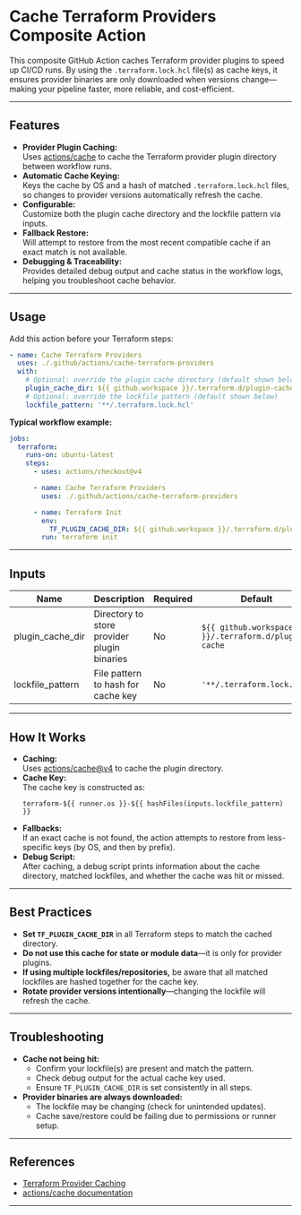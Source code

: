# Cache Terraform Providers Composite Action

This composite GitHub Action caches Terraform provider plugins to speed up CI/CD runs. By using the `.terraform.lock.hcl` file(s) as cache keys, it ensures provider binaries are only downloaded when versions change—making your pipeline faster, more reliable, and cost-efficient.

---

## Features

- **Provider Plugin Caching:**  
  Uses [actions/cache](https://github.com/actions/cache) to cache the Terraform provider plugin directory between workflow runs.
- **Automatic Cache Keying:**  
  Keys the cache by OS and a hash of matched `.terraform.lock.hcl` files, so changes to provider versions automatically refresh the cache.
- **Configurable:**  
  Customize both the plugin cache directory and the lockfile pattern via inputs.
- **Fallback Restore:**  
  Will attempt to restore from the most recent compatible cache if an exact match is not available.
- **Debugging & Traceability:**  
  Provides detailed debug output and cache status in the workflow logs, helping you troubleshoot cache behavior.

---

## Usage

Add this action before your Terraform steps:

```yaml
- name: Cache Terraform Providers
  uses: ./.github/actions/cache-terraform-providers
  with:
    # Optional: override the plugin cache directory (default shown below)
    plugin_cache_dir: ${{ github.workspace }}/.terraform.d/plugin-cache
    # Optional: override the lockfile pattern (default shown below)
    lockfile_pattern: '**/.terraform.lock.hcl'
```

**Typical workflow example:**

```yaml
jobs:
  terraform:
    runs-on: ubuntu-latest
    steps:
      - uses: actions/checkout@v4

      - name: Cache Terraform Providers
        uses: ./.github/actions/cache-terraform-providers

      - name: Terraform Init
        env:
          TF_PLUGIN_CACHE_DIR: ${{ github.workspace }}/.terraform.d/plugin-cache
        run: terraform init
```

---

## Inputs

| Name             | Description                                                | Required | Default                                      |
|------------------|------------------------------------------------------------|----------|----------------------------------------------|
| plugin_cache_dir | Directory to store provider plugin binaries                | No       | `${{ github.workspace }}/.terraform.d/plugin-cache` |
| lockfile_pattern | File pattern to hash for cache key                         | No       | `'**/.terraform.lock.hcl'`                   |

---

## How It Works

- **Caching:**  
  Uses [actions/cache@v4](https://github.com/actions/cache) to cache the plugin directory.
- **Cache Key:**  
  The cache key is constructed as:  
  ```
  terraform-${{ runner.os }}-${{ hashFiles(inputs.lockfile_pattern) }}
  ```
- **Fallbacks:**  
  If an exact cache is not found, the action attempts to restore from less-specific keys (by OS, and then by prefix).
- **Debug Script:**  
  After caching, a debug script prints information about the cache directory, matched lockfiles, and whether the cache was hit or missed.

---

## Best Practices

- **Set `TF_PLUGIN_CACHE_DIR`** in all Terraform steps to match the cached directory.
- **Do not use this cache for state or module data**—it is only for provider plugins.
- **If using multiple lockfiles/repositories,** be aware that all matched lockfiles are hashed together for the cache key.
- **Rotate provider versions intentionally**—changing the lockfile will refresh the cache.

---

## Troubleshooting

- **Cache not being hit:**  
  - Confirm your lockfile(s) are present and match the pattern.
  - Check debug output for the actual cache key used.
  - Ensure `TF_PLUGIN_CACHE_DIR` is set consistently in all steps.
- **Provider binaries are always downloaded:**  
  - The lockfile may be changing (check for unintended updates).
  - Cache save/restore could be failing due to permissions or runner setup.

---

## References

- [Terraform Provider Caching](https://developer.hashicorp.com/terraform/cli/config/environment-variables#tf_plugin_cache_dir)
- [actions/cache documentation](https://github.com/actions/cache)

---
